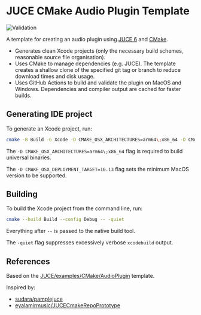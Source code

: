 # JUCE CMake Audio Plugin Template

![Validation](https://img.shields.io/github/workflow/status/anthonyalfimov/JUCE-CMake-Plugin-Template/Validation/main?label=Validation&logo=github)

A template for creating an audio plugin using [JUCE 6](https://github.com/juce-framework/JUCE) and [CMake](https://cmake.org).

- Generates clean Xcode projects (only the necessary build schemes, reasonable source file organisation).
- Uses CMake to manage dependencies (e.g. JUCE). The template creates a shallow clone of the specified git tag or branch to reduce download times and disk usage.
- Uses GitHub Actions to build and validate the plugin on MacOS and Windows. Dependencies and compiler output are cached for faster builds.

## Generating IDE project

To generate an Xcode project, run:
```sh
cmake -B Build -G Xcode -D CMAKE_OSX_ARCHITECTURES=arm64\;x86_64 -D CMAKE_OSX_DEPLOYMENT_TARGET=10.13
```
The `-D CMAKE_OSX_ARCHITECTURES=arm64\;x86_64` flag is required to build universal binaries.

The `-D CMAKE_OSX_DEPLOYMENT_TARGET=10.13` flag sets the minimum MacOS version to be supported.

## Building

To build the Xcode project from the command line, run:
```sh
cmake --build Build --config Debug -- -quiet
```
Everything after `--` is passed to the native build tool.

The `-quiet` flag suppresses excessively verbose `xcodebuild` output.

## References

Based on the [JUCE/examples/CMake/AudioPlugin](https://github.com/juce-framework/JUCE/tree/master/examples/CMake/AudioPlugin) template.

Inspired by:

- [sudara/pamplejuce](https://github.com/sudara/pamplejuce)
- [eyalamirmusic/JUCECmakeRepoPrototype](https://github.com/eyalamirmusic/JUCECmakeRepoPrototype)